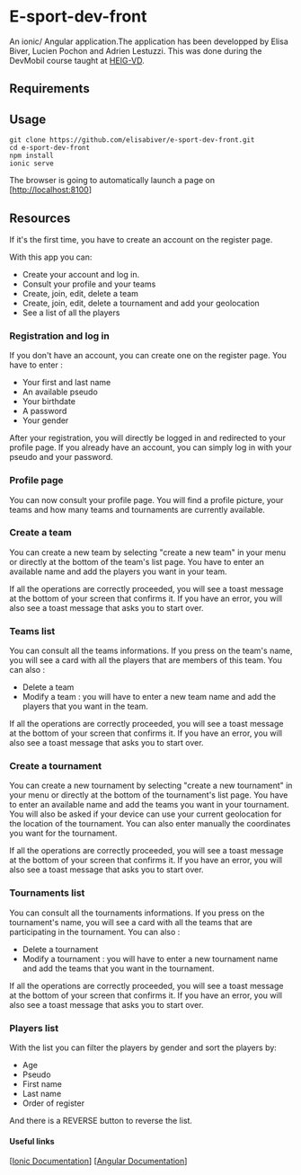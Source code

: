 # E-sport-dev-front

An ionic/ Angular application.The application has been developped by Elisa Biver, Lucien Pochon and Adrien Lestuzzi. This was done during the DevMobil course taught at [HEIG-VD](https://heig-vd.ch/).


## Requirements

## Usage

```
git clone https://github.com/elisabiver/e-sport-dev-front.git
cd e-sport-dev-front
npm install
ionic serve
```

The browser is going to automatically launch a page on [[http://localhost:8100](http://localhost:8100)]

## Resources

If it's the first time, you have to create an account on the register page. 

With this app you can:

* Create your account and log in.
* Consult your profile and your teams
* Create, join, edit, delete a team
* Create, join, edit, delete a tournament and add your geolocation
* See a list of all the players

### Registration and log in
If you don't have an account, you can create one on the register page. You have to enter :

* Your first and last name
* An available pseudo
* Your birthdate
* A password
* Your gender

After your registration, you will directly be logged in and redirected to your profile page.
If you already have an account, you can simply log in with your pseudo and your password.

### Profile page
You can now consult your profile page. You will find a profile picture, your teams and how many teams and tournaments are currently available. 

### Create a team
You can create a new team by selecting "create a new team" in your menu or directly at the bottom of the team's list page. You have to enter an available name and add the players you want in your team.

If all the operations are correctly proceeded, you will see a toast message at the bottom of your screen that confirms it. If you have an error, you will also see a toast message that asks you to start over.

### Teams list
You can consult all the teams informations. If you press on the team's name, you will see a card with all the players that are members of this team. You can also :

* Delete a team
* Modify a team : you will have to enter a new team name and add the players that you want in the team.

If all the operations are correctly proceeded, you will see a toast message at the bottom of your screen that confirms it. If you have an error, you will also see a toast message that asks you to start over.

### Create a tournament
You can create a new tournament by selecting "create a new tournament" in your menu or directly at the bottom of the tournament's list page. You have to enter an available name and add the teams you want in your tournament. You will also be asked if your device can use your current geolocation for the location of the tournament. You can also enter manually the coordinates you want for the tournament.

If all the operations are correctly proceeded, you will see a toast message at the bottom of your screen that confirms it. If you have an error, you will also see a toast message that asks you to start over.

### Tournaments list
You can consult all the tournaments informations. If you press on the tournament's name, you will see a card with all the teams that are participating in the tournament. You can also :

* Delete a tournament
* Modify a tournament : you will have to enter a new tournament name and add the teams that you want in the tournament.

If all the operations are correctly proceeded, you will see a toast message at the bottom of your screen that confirms it. If you have an error, you will also see a toast message that asks you to start over.

### Players list 

With the list you can filter the players by gender and sort the players by:
* Age 
* Pseudo
* First name
* Last name
* Order of register

And there is a REVERSE button to reverse the list. 

#### Useful links 

[[Ionic Documentation](https://ionicframework.com/docs)]
[[Angular Documentation](https://angular.io/docs/)]
